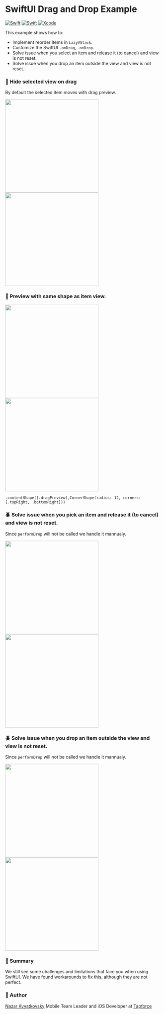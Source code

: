 # SwiftUI Drag and Drop Example
[![Swift](https://img.shields.io/badge/SwiftUI-green.svg)](https://swift.org)
[![Swift](https://img.shields.io/badge/Swift-5.0-orange.svg)](https://swift.org)
[![Xcode](https://img.shields.io/badge/Xcode-13.0-blue.svg)](https://developer.apple.com/xcode)

This example shows how to:
* Implement reorder items in `LazyVStack`. 
* Customize the SwiftUI `.onDrag`, `.onDrop`. 
* Solve issue when you select an item and release it (to cancel) and view is not reset.
* Solve issue when you drop an item outside the view and view is not reset.

### 📲 Hide selected view on drag
By default the selected item moves with drag preview. 
<p float="left">
<img src="https://user-images.githubusercontent.com/25620329/188598046-c5970fed-bbbc-4dfb-95c3-4f5c6c1efb08.gif" width="300"> 
<img src="https://user-images.githubusercontent.com/25620329/188598034-c9e7e316-e323-417f-bc4e-fecf6fd029ad.gif" width="300">
</p>

### 📏 Preview with same shape as item view.
<p float="left">
<img src="https://user-images.githubusercontent.com/25620329/188603908-a62203de-4ff5-429d-bd98-33b7c4a6340e.jpg" width="300">
<img src="https://user-images.githubusercontent.com/25620329/188603904-5b43f025-aad8-4ed9-ad79-e3f799ef6ab4.jpg" width="300"> 
</p>

```
.contentShape([.dragPreview],CornerShape(radius: 12, corners: [.topRight, .bottomRight]))
```

### 🪲 Solve issue when you pick an item and release it (to cancel) and view is not reset.
Since `performDrop` will not be called we handle it mannualy.
<p float="left">
<img src="https://user-images.githubusercontent.com/25620329/188602669-012117b7-ab13-43e5-826e-b69abd54e0dd.gif" width="300">
<img src="https://user-images.githubusercontent.com/25620329/188602664-0b573300-151e-454e-bb9d-5a0279cb670b.gif" width="300"> 
</p>

### 🪲 Solve issue when you drop an item outside the view and view is not reset.
Since `performDrop` will not be called we handle it mannualy.
<p float="left">
<img src="https://user-images.githubusercontent.com/25620329/188603203-94e9d34a-66b7-4e0e-b72f-2e20ab82b295.gif" width="300">
<img src="https://user-images.githubusercontent.com/25620329/188603209-89ba443e-8f82-4c46-909b-d20740c4fed9.gif" width="300"> 
</p>

### 🧾 Summary
We still see some challenges and limitations that face you when using SwiftUI. We have found workarounds to fix this, although they are not perfect.

### 🦍 Author
[Nazar Kvyatkovsky](https://www.instagram.com/nazarkvyatkovsky) 
Mobile Team Leader and iOS Developer at [Tapforce](https://www.instagram.com/tapforceteam)

